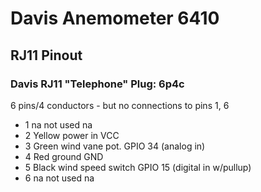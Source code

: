 # Davis Anemometer 6410

## RJ11 Pinout

### Davis RJ11 "Telephone" Plug: 6p4c
6 pins/4 conductors - but no connections to pins 1, 6

 - 1   na         not used            na
 - 2   Yellow     power in            VCC
 - 3   Green      wind vane pot.      GPIO 34 (analog in)
 - 4   Red        ground              GND
 - 5   Black      wind speed switch   GPIO 15 (digital in w/pullup)
 - 6   na         not used            na
